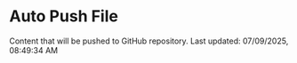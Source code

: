 # Auto Push File

Content that will be pushed to GitHub repository.
Last updated: 07/09/2025, 08:49:34 AM